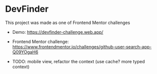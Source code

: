 # DevFinder

This project was made as one of Frontend Mentor challenges
- Demo: https://devfinder-challenge.web.app/
- Frontend Mentor challenge: https://www.frontendmentor.io/challenges/github-user-search-app-Q09YOgaH6

- TODO: mobile view, refactor the context (use cache? more typed context)